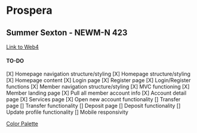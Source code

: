 # Prospera

## Summer Sexton - NEWM-N 423

[Link to Web4](https://in-info-web4.informatics.iupui.edu/~sarsexto/N423/prospera/)

#### TO-DO

[X] Homepage navigation structure/styling
[X] Homepage structure/styling
[X] Homepage content
[X] Login page
[X] Register page
[X] Login/Register functions
[X] Member navigation structure/styling
[X] MVC functioning
[X] Member landing page
[X] Pull all member account info
[X] Account detail page
[X] Services page
[X] Open new account functionality
[] Transfer page
[] Transfer functionality
[] Deposit page
[] Deposit functionality
[] Update profile functionality
[] Mobile responsivity

[Color Palette](https://coolors.co/0e34a0-041f6b-b4c6f8-6a041d-fb5607)
